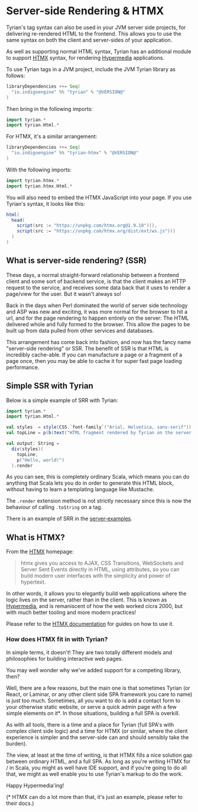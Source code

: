 # Server-side Rendering & HTMX

Tyrian's tag syntax can also be used in your JVM server side projects, for delivering re-rendered HTML to the frontend. This allows you to use the same syntax on both the client and server-sides of your application.

As well as supporting normal HTML syntax, Tyrian has an additional module to support [HTMX](https://htmx.org/) syntax, for rendering [Hypermedia](https://en.wikipedia.org/wiki/Hypermedia) applications.

To use Tyrian tags in a JVM project, include the JVM Tyrian library as follows:

```scala
libraryDependencies ++= Seq(
  "io.indigoengine" %% "tyrian" % "@VERSION@"
)
```

Then bring in the following imports:

```scala
import tyrian.*
import tyrian.Html.*
```

For HTMX, it's a similar arrangement:

```scala
libraryDependencies ++= Seq(
  "io.indigoengine" %% "tyrian-htmx" % "@VERSION@"
)
```

With the following imports:

```scala
import tyrian.htmx.*
import tyrian.htmx.Html.*
```

You will also need to embed the HTMX JavaScript into your page. If you use Tyrian's syntax, it looks like this:

```scala
html(
  head(
    script(src := "https://unpkg.com/htmx.org@1.9.10")(),
    script(src := "https://unpkg.com/htmx.org/dist/ext/ws.js")()
  )
)
```

## What is server-side rendering? (SSR)

These days, a normal straight-forward relationship between a frontend client and some sort of backend service, is that the client makes an HTTP request to the service, and receives some data back that it uses to render a page/view for the user. But it wasn't always so!

Back in the days when Perl dominated the world of server side technology and ASP was new and exciting, it was more normal for the browser to hit a url, and for the page rendering to happen entirely on the server: The HTML delivered whole and fully formed to the browser. This allow the pages to be built up from data pulled from other services and databases.

This arrangement has come back into fashion, and now has the fancy name "server-side rendering" or SSR. The benefit of SSR is that HTML is incredibly cache-able. If you can manufacture a page or a fragment of a page once, then you may be able to cache it for super fast page loading performance.

## Simple SSR with Tyrian

Below is a simple example of SRR with Tyrian:

```scala mdoc:js
import tyrian.*
import tyrian.Html.*

val styles  = style(CSS.`font-family`("Arial, Helvetica, sans-serif"))
val topLine = p(b(text("HTML fragment rendered by Tyrian on the server.")))

val output: String =
  div(styles)(
    topLine,
    p("Hello, world!")
  ).render
```

As you can see, this is completely ordinary Scala, which means you can do anything that Scala lets you do in order to generate this HTML block, without having to learn a templating language like Mustache.

The `.render` extension method is not strictly necessary since this is now the behaviour of calling `.toString` on a tag.

There is an example of SRR in the [server-examples](https://github.com/PurpleKingdomGames/tyrian-docs/tree/main/integration-examples/server-examples).

## What is HTMX?

From the [HTMX](https://htmx.org/) homepage:

> htmx gives you access to AJAX, CSS Transitions, WebSockets and Server Sent Events directly in HTML, using attributes, so you can build modern user interfaces with the simplicity and power of hypertext.

In other words, it allows you to elegantly build web applications where the logic lives on the server, rather than in the client. This is known as [Hypermedia](https://en.wikipedia.org/wiki/Hypermedia), and is remaniscent of how the web worked cicra 2000, but with much better tooling and more modern practices!

Please refer to the [HTMX documentation](https://htmx.org/docs/) for guides on how to use it.

### How does HTMX fit in with Tyrian?

In simple terms, it doesn't! They are two totally different models and philosophies for building interactive web pages.

You may well wonder why we've added support for a competing library, then?

Well, there are a few reasons, but the main one is that sometimes Tyrian (or React, or Laminar, or any other client side SPA framework you care to name) is just too much. Sometimes, all you want to do is add a contact form to your otherwise static website, or serve a quick admin page with a few simple elements on it*. In those situations, building a full SPA is overkill.

As with all tools, there is a time and a place for Tyrian (full SPA's with complex client side logic) and a time for HTMX (or similar, where the client experience is simpler and the server-side can and should sensibly take the burden).

The view, at least at the time of writing, is that HTMX fills a nice solution gap between ordinary HTML, and a full SPA. As long as you're writing HTMX for / in Scala, you might as well have IDE support, and if you're going to do all that, we might as well enable you to use Tyrian's markup to do the work.

Happy Hypermedia'ing!

(* HTMX can do a lot more than that, it's just an example, please refer to their docs.)
